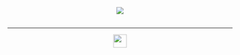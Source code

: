 <p align="center">
  <img align="center" src="https://github-readme-stats.vercel.app/api?username=rpeddakama&title_color=00e5ee&text_color=ffffff&bg_color=23262f&show_icons=true&icon_color=00e5ee" />
  <br>
  <br>
  <hr>
</p>
<p align="center">
  <a href="https://www.linkedin.com/in/rishi-peddakama-07744a1a5/">
    <img width="30px" src="https://cdn.jsdelivr.net/npm/simple-icons@v3/icons/linkedin.svg" />
  </a>
</p>
